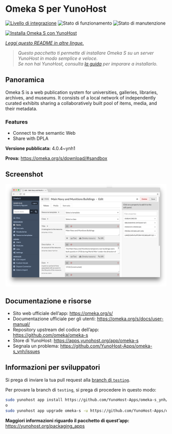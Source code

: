 <!--
N.B.: Questo README è stato automaticamente generato da <https://github.com/YunoHost/apps/tree/master/tools/readme_generator>
NON DEVE essere modificato manualmente.
-->

# Omeka S per YunoHost

[![Livello di integrazione](https://dash.yunohost.org/integration/omeka-s.svg)](https://dash.yunohost.org/appci/app/omeka-s) ![Stato di funzionamento](https://ci-apps.yunohost.org/ci/badges/omeka-s.status.svg) ![Stato di manutenzione](https://ci-apps.yunohost.org/ci/badges/omeka-s.maintain.svg)

[![Installa Omeka S con YunoHost](https://install-app.yunohost.org/install-with-yunohost.svg)](https://install-app.yunohost.org/?app=omeka-s)

*[Leggi questo README in altre lingue.](./ALL_README.md)*

> *Questo pacchetto ti permette di installare Omeka S su un server YunoHost in modo semplice e veloce.*  
> *Se non hai YunoHost, consulta [la guida](https://yunohost.org/install) per imparare a installarlo.*

## Panoramica

Omeka S is a web publication system for universities, galleries, libraries, archives, and museums. It consists of a local network of independently curated exhibits sharing a collaboratively built pool of items, media, and their metadata.

### Features

- Connect to the semantic Web
- Share with DPLA

**Versione pubblicata:** 4.0.4~ynh1

**Prova:** <https://omeka.org/s/download/#sandbox>

## Screenshot

![Screenshot di Omeka S](./doc/screenshots/omeka-s.png)

## Documentazione e risorse

- Sito web ufficiale dell’app: <https://omeka.org/s/>
- Documentazione ufficiale per gli utenti: <https://omeka.org/s/docs/user-manual/>
- Repository upstream del codice dell’app: <https://github.com/omeka/omeka-s>
- Store di YunoHost: <https://apps.yunohost.org/app/omeka-s>
- Segnala un problema: <https://github.com/YunoHost-Apps/omeka-s_ynh/issues>

## Informazioni per sviluppatori

Si prega di inviare la tua pull request alla [branch di `testing`](https://github.com/YunoHost-Apps/omeka-s_ynh/tree/testing).

Per provare la branch di `testing`, si prega di procedere in questo modo:

```bash
sudo yunohost app install https://github.com/YunoHost-Apps/omeka-s_ynh/tree/testing --debug
o
sudo yunohost app upgrade omeka-s -u https://github.com/YunoHost-Apps/omeka-s_ynh/tree/testing --debug
```

**Maggiori informazioni riguardo il pacchetto di quest’app:** <https://yunohost.org/packaging_apps>

